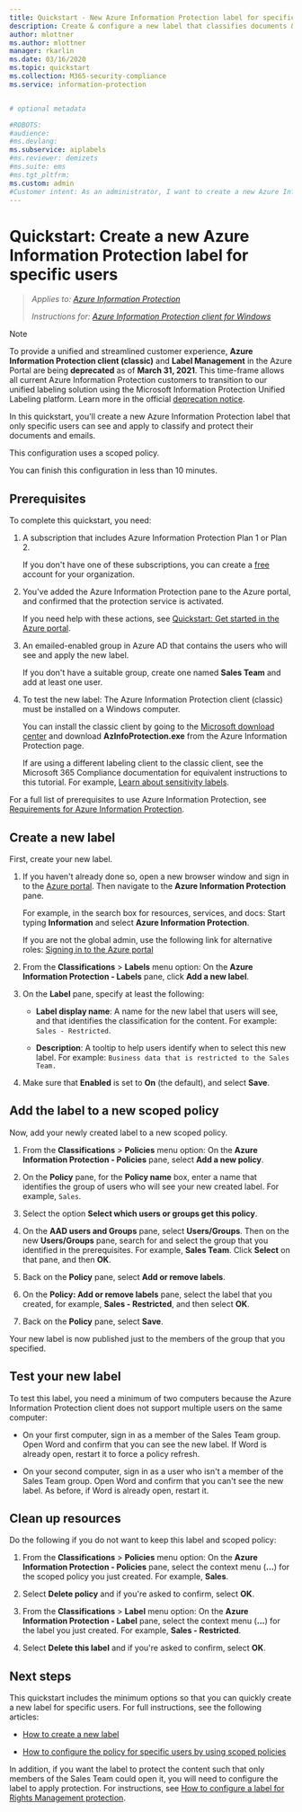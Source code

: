 ```yaml
---
title: Quickstart - New Azure Information Protection label for specific users - AIP
description: Create & configure a new label that classifies documents & emails for a subset of users by using a scoped policy.
author: mlottner
ms.author: mlottner
manager: rkarlin
ms.date: 03/16/2020
ms.topic: quickstart
ms.collection: M365-security-compliance
ms.service: information-protection


# optional metadata

#ROBOTS:
#audience:
#ms.devlang:
ms.subservice: aiplabels
#ms.reviewer: demizets
#ms.suite: ems
#ms.tgt_pltfrm:
ms.custom: admin
#Customer intent: As an administrator, I want to create a new Azure Information Protection label for specific users only.
---
```


# Quickstart: Create a new Azure Information Protection label for specific users

>*Applies to: [Azure Information Protection](https://azure.microsoft.com/pricing/details/information-protection)*
>
> *Instructions for: [Azure Information Protection client for Windows](faqs.md#whats-the-difference-between-the-azure-information-protection-client-and-the-azure-information-protection-unified-labeling-client)*

>[!NOTE] 
> To provide a unified and streamlined customer experience, **Azure Information Protection client (classic)** and **Label Management** in the Azure Portal are being **deprecated** as of **March 31, 2021**. This time-frame allows all current Azure Information Protection customers to transition to our unified labeling solution using the Microsoft Information Protection Unified Labeling platform. Learn more in the official [deprecation notice](https://aka.ms/aipclassicsunset).

In this quickstart, you'll create a new Azure Information Protection label that only specific users can see and apply to classify and protect their documents and emails.

This configuration uses a scoped policy.

You can finish this configuration in less than 10 minutes.

## Prerequisites

To complete this quickstart, you need:

1. A subscription that includes Azure Information Protection Plan 1 or Plan 2.
    
    If you don't have one of these subscriptions, you can create a [free](https://admin.microsoft.com/Signup/Signup.aspx?OfferId=87dd2714-d452-48a0-a809-d2f58c4f68b7) account for your organization.

2. You've added the Azure Information Protection pane to the Azure portal, and confirmed that the protection service is activated.

    If you need help with these actions, see [Quickstart: Get started in the Azure portal](quickstart-viewpolicy.md).

3. An emailed-enabled group in Azure AD that contains the users who will see and apply the new label.
    
    If you don't have a suitable group, create one named **Sales Team** and add at least one user.

4. To test the new label: The Azure Information Protection client (classic) must be installed on a Windows computer. 
    
    You can install the classic client by going to the [Microsoft download center](https://www.microsoft.com/en-us/download/details.aspx?id=53018) and download **AzInfoProtection.exe** from the Azure Information Protection page.
     
    If are using a different labeling client to the classic client, see the Microsoft 365 Compliance documentation for equivalent instructions to this tutorial. For example, [Learn about sensitivity labels](/microsoft-365/compliance/sensitivity-labels).

For a full list of prerequisites to use Azure Information Protection, see [Requirements for Azure Information Protection](requirements.md).
    
## Create a new label

First, create your new label.

1. If you haven't already done so, open a new browser window and sign in to the [Azure portal](configure-policy.md#signing-in-to-the-azure-portal). Then navigate to the **Azure Information Protection** pane.
    
    For example, in the search box for resources, services, and docs: Start typing **Information** and select **Azure Information Protection**.
    
    If you are not the global admin, use the following link for alternative roles: [Signing in to the Azure portal](configure-policy.md#signing-in-to-the-azure-portal)

2. From the **Classifications** > **Labels** menu option: On the **Azure Information Protection - Labels** pane, click **Add a new label**.

3. On the **Label** pane, specify at least the following:
    
    - **Label display name**: A name for the new label that users will see, and that identifies the classification for the content. For example: `Sales - Restricted`.
    
    - **Description**: A tooltip to help users identify when to select this new label. For example: `Business data that is restricted to the Sales Team.`

4. Make sure that **Enabled** is set to **On** (the default), and select **Save**.

## Add the label to a new scoped policy

Now, add your newly created label to a new scoped policy.

1. From the **Classifications** > **Policies** menu option: On the **Azure Information Protection - Policies** pane, select **Add a new policy**. 

2. On the **Policy** pane, for the **Policy name** box, enter a name that identifies the group of users who will see your new created label. For example, `Sales`.

3. Select the option **Select which users or groups get this policy**.

4. On the **AAD users and Groups** pane, select **Users/Groups**. Then on the new **Users/Groups** pane, search for and select the group that you identified in the prerequisites. For example, **Sales Team**. Click **Select** on that pane, and then **OK**.

5. Back on the **Policy** pane, select **Add or remove labels**.

6. On the **Policy: Add or remove labels** pane, select the label that you created, for example, **Sales - Restricted**, and then select **OK**.

7. Back on the **Policy** pane, select **Save**. 

Your new label is now published just to the members of the group that you specified. 

## Test your new label

To test this label, you need a minimum of two computers because the Azure Information Protection client does not support multiple users on the same computer:

 - On your first computer, sign in as a member of the Sales Team group. Open Word and confirm that you can see the new label. If Word is already open, restart it to force a policy refresh.

- On your second computer, sign in as a user who isn't a member of the Sales Team group. Open Word and confirm that you can't see the new label. As before, if Word is already open, restart it.

## Clean up resources

Do the following if you do not want to keep this label and scoped policy:

1. From the **Classifications** > **Policies** menu option: On the **Azure Information Protection - Policies** pane, select the context menu (**...**) for the scoped policy you just created. For example, **Sales**.

2. Select **Delete policy** and if you're asked to confirm, select **OK**.

3. From the **Classifications** > **Label** menu option: On the **Azure Information Protection - Label** pane, select the context menu (**...**) for the label you just created.  For example, **Sales - Restricted**.

4.  Select **Delete this label** and if you're asked to confirm, select **OK**.


## Next steps

This quickstart includes the minimum options so that you can quickly create a new label for specific users. For full instructions, see the following articles:

- [How to create a new label](configure-policy-new-label.md)

- [How to configure the policy for specific users by using scoped policies](configure-policy-scope.md)

In addition, if you want the label to protect the content such that only members of the Sales Team could open it, you will need to configure the label to apply protection. For instructions, see [How to configure a label for Rights Management protection](configure-policy-protection.md).

